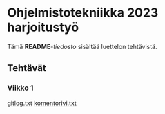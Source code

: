 # Ohjelmistotekniikka 2023 harjoitustyö
Tämä **README**_-tiedosto_ sisältää luettelon tehtävistä.

## Tehtävät
### Viikko 1
[gitlog.txt](https://github.com/danttu/ot-harjoitustyo/blob/main/laskarit/viikko1/gitlog.txt)
[komentorivi.txt](https://github.com/danttu/ot-harjoitustyo/blob/main/laskarit/viikko1/komentorivi.txt)
